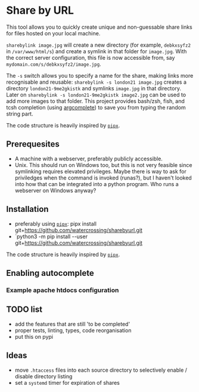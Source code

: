 # Share by URL

This tool allows you to quickly create unique and non-guessable share links for files hosted on your local machine.

`sharebylink image.jpg` will create a new directory (for example, `debkxsyfz2` in `/var/www/html/s`) and create a symlink in that folder for `image.jpg`. With the correct server configuration, this file is now accessible from, say `mydomain.com/s/debkxsyfz2/image.jpg`.

The `-s` switch allows you to specify a name for the share, making links more recognisable and reusable: 
`sharebylink -s london21 image.jpg` creates a directory `london21-9me2gkistk` and symlinks `image.jpg` in that directory. Later on `sharebylink -s london21-9me2gkistk image2.jpg` can be used to add more images to that folder. This project provides bash/zsh, fish, and tcsh completion (using [argcomplete](https://pypi.org/project/argcomplete/)) to save you from typing the random string part.

The code structure is heavily inspired by [`pipx`](https://pypa.github.io/pipx/). 

## Prerequesites

* A machine with a webserver, preferably publicly accessible.
* Unix. This should run on Windows too, but this is not very feasible since symlinking requires elevated privileges. Maybe there is way to ask for priviledges when the command is invoked (runas?), but I haven't looked into how that can be integrated into a python program. Who runs a webserver on Windows anyway?


## Installation

* preferably using [`pipx`](https://pypa.github.io/pipx/): pipx install git+https://github.com/watercrossing/sharebyurl.git
* `python3 -m pip install --user git+https://github.com/watercrossing/sharebyurl.git

The code structure is heavily inspired by [`pipx`](https://pypa.github.io/pipx/). 

## Enabling autocomplete


### Example apache htdocs configuration



## TODO list

* add the features that are still 'to be completed'
* proper tests, linting, types, code reorganisation
* put this on pypi

## Ideas

* move `.htaccess` files into each source directory to selectively enable / disable directory listing
* set a `systemd` timer for expiration of shares
